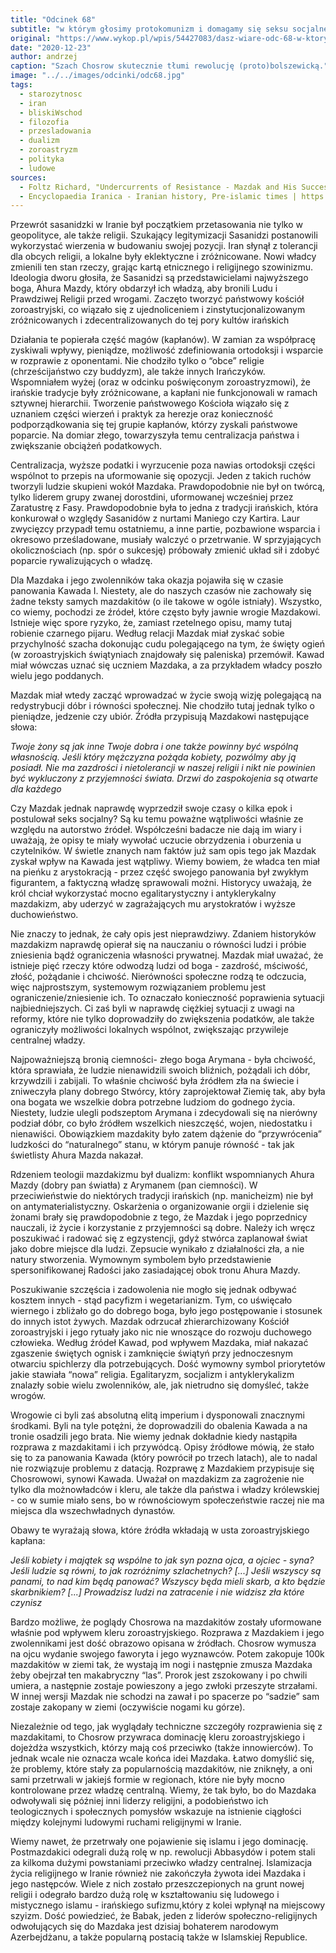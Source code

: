 ```yaml
---
title: "Odcinek 68"
subtitle: "w którym głosimy protokomunizm i domagamy się seksu socjalnego."
original: "https://www.wykop.pl/wpis/54427083/dasz-wiare-odc-68-w-ktorym-glosimy-protokomunizm-i/"
date: "2020-12-23"
author: andrzej
caption: "Szach Chosrow skutecznie tłumi rewolucję (proto)bolszewicką."
image: "../../images/odcinki/odc68.jpg"
tags:
  - starozytnosc
  - iran
  - bliskiWschod
  - filozofia
  - przesladowania
  - dualizm
  - zoroastryzm
  - polityka
  - ludowe
sources:
  - Foltz Richard, "Undercurrents of Resistance - Mazdak and His Successors" w "Religions of Iran - from prehistory to the present"
  - Encyclopaedia Iranica - Iranian history, Pre-islamic times | https://www.iranicaonline.org/articles/iran-ii1-pre-islamic-times#1
---
```


Przewrót sasanidzki w Iranie był początkiem przetasowania nie tylko w geopolityce, ale także religii. Szukający legitymizacji Sasanidzi postanowili wykorzystać wierzenia w budowaniu swojej pozycji. Iran słynął z tolerancji dla obcych religii, a lokalne były eklektyczne i zróżnicowane. Nowi władcy zmienili ten stan rzeczy, grając kartą etnicznego i religijnego szowinizmu. Ideologia dworu głosiła, że Sasanidzi są przedstawicielami najwyższego boga, Ahura Mazdy, który obdarzył ich władzą, aby bronili Ludu i Prawdziwej Religii przed wrogami. Zaczęto tworzyć państwowy kościół zoroastryjski, co wiązało się z ujednoliceniem i zinstytucjonalizowanym zróżnicowanych i zdecentralizowanych do tej pory kultów irańskich

Działania te popierała część magów (kapłanów). W zamian za współpracę zyskiwali wpływy, pieniądze, możliwość zdefiniowania ortodoksji i wsparcie w rozprawie z oponentami. Nie chodziło tylko o “obce” religie (chrześcijaństwo czy buddyzm), ale także innych Irańczyków. Wspomniałem wyżej (oraz w odcinku poświęconym zoroastryzmowi), że irańskie tradycje były zróżnicowane, a kapłani nie funkcjonowali w ramach sztywnej hierarchii. Tworzenie państwowego Kościoła wiązało się z uznaniem części wierzeń i praktyk za herezje oraz konieczność podporządkowania się tej grupie kapłanów, którzy zyskali państwowe poparcie. Na domiar złego, towarzyszyła temu centralizacja państwa i zwiększanie obciążeń podatkowych.

Centralizacja, wyższe podatki i wyrzucenie poza nawias ortodoksji części wspólnot to przepis na uformowanie się opozycji. Jeden z takich ruchów tworzyli ludzie skupieni wokół Mazdaka. Prawdopodobnie nie był on twórcą, tylko liderem grupy zwanej dorostdini, uformowanej wcześniej przez Zaratustrę z Fasy. Prawdopodobnie była to jedna z tradycji irańskich, która konkurował o względy Sasanidów z nurtami Maniego czy Kartira. Laur zwycięzcy przypadł temu ostatniemu, a inne partie, pozbawione wsparcia i okresowo prześladowane, musiały walczyć o przetrwanie. W sprzyjających okolicznościach (np. spór o sukcesję) próbowały zmienić układ sił i zdobyć poparcie rywalizujących o władzę.

Dla Mazdaka i jego zwolenników taka okazja pojawiła się w czasie panowania Kawada I. Niestety, ale do naszych czasów nie zachowały się żadne teksty samych mazdakitów (o ile takowe w ogóle istniały). Wszystko, co wiemy, pochodzi ze źródeł, które często były jawnie wrogie Mazdakowi. Istnieje więc spore ryzyko, że, zamiast rzetelnego opisu, mamy tutaj robienie czarnego pijaru. Według relacji Mazdak miał zyskać sobie przychylność szacha dokonując cudu polegającego na tym, że święty ogień (w zoroastryjskich świątyniach znajdowały się paleniska) przemówił. Kawad miał wówczas uznać się uczniem Mazdaka, a za przykładem władcy poszło wielu jego poddanych.

Mazdak miał wtedy zacząć wprowadzać w życie swoją wizję polegającą na redystrybucji dóbr i równości społecznej. Nie chodziło tutaj jednak tylko o pieniądze, jedzenie czy ubiór. Źródła przypisują Mazdakowi następujące słowa:

_Twoje żony są jak inne Twoje dobra i one także powinny być wspólną własnością. Jeśli który mężczyzna pożąda kobiety, pozwólmy aby ją posiadł. Nie ma zazdrości i nietolerancji w naszej religii i nikt nie powinien być wykluczony z przyjemności świata. Drzwi do zaspokojenia są otwarte dla każdego_

Czy Mazdak jednak naprawdę wyprzedził swoje czasy o kilka epok i postulował seks socjalny? Są ku temu poważne wątpliwości właśnie ze względu na autorstwo źródeł. Współcześni badacze nie dają im wiary i uważają, że opisy te miały wywołać uczucie obrzydzenia i oburzenia u czytelników. W świetle znanych nam faktów już sam opis tego jak Mazdak zyskał wpływ na Kawada jest wątpliwy. Wiemy bowiem, że władca ten miał na pieńku z arystokracją - przez część swojego panowania był zwykłym figurantem, a faktyczną władzę sprawowali możni. Historycy uważają, że król chciał wykorzystać mocno egalitarystyczny i antyklerykalny mazdakizm, aby uderzyć w zagrażających mu arystokratów i wyższe duchowieństwo.

Nie znaczy to jednak, że cały opis jest nieprawdziwy. Zdaniem historyków mazdakizm naprawdę opierał się na nauczaniu o równości ludzi i próbie zniesienia bądź ograniczenia własności prywatnej. Mazdak miał uważać, że istnieje pięć rzeczy które odwodzą ludzi od boga - zazdrość, mściwość, złość, pożądanie i chciwość. Nierówności społeczne rodzą te odczucia, więc najprostszym, systemowym rozwiązaniem problemu jest ograniczenie/zniesienie ich. To oznaczało konieczność poprawienia sytuacji najbiedniejszych. Ci zaś byli w naprawdę ciężkiej sytuacji z uwagi na reformy, które nie tylko doprowadziły do zwiększenia podatków, ale także ograniczyły możliwości lokalnych wspólnot, zwiększając przywileje centralnej władzy.

Najpoważniejszą bronią ciemności- złego boga Arymana - była chciwość, która sprawiała, że ludzie nienawidzili swoich bliźnich, pożądali ich dóbr, krzywdzili i zabijali. To właśnie chciwość była źródłem zła na świecie i zniweczyła plany dobrego Stwórcy, który zaprojektował Ziemię tak, aby była ona bogata we wszelkie dobra potrzebne ludziom do godnego życia. Niestety, ludzie ulegli podszeptom Arymana i zdecydowali się na nierówny podział dóbr, co było źródłem wszelkich nieszczęść, wojen, niedostatku i nienawiści. Obowiązkiem mazdakity było zatem dążenie do “przywrócenia” ludzkości do “naturalnego” stanu, w którym panuje równość - tak jak świetlisty Ahura Mazda nakazał.

Rdzeniem teologii mazdakizmu był dualizm: konflikt wspomnianych Ahura Mazdy (dobry pan światła) z Arymanem (pan ciemności). W przeciwieństwie do niektórych tradycji irańskich (np. manicheizm) nie był on antymaterialistyczny. Oskarżenia o organizowanie orgii i dzielenie się żonami brały się prawdopodobnie z tego, że Mazdak i jego poprzednicy nauczali, iż życie i korzystanie z przyjemności są dobre. Należy ich wręcz poszukiwać i radować się z egzystencji, gdyż stwórca zaplanował świat jako dobre miejsce dla ludzi. Zepsucie wynikało z działalności zła, a nie natury stworzenia. Wymownym symbolem było przedstawienie spersonifikowanej Radości jako zasiadającej obok tronu Ahura Mazdy.

Poszukiwanie szczęścia i zadowolenia nie mogło się jednak odbywać kosztem innych - stąd pacyfizm i wegetarianizm. Tym, co uświęcało wiernego i zbliżało go do dobrego boga, było jego postępowanie i stosunek do innych istot żywych. Mazdak odrzucał zhierarchizowany Kościół zoroastryjski i jego rytuały jako nic nie wnoszące do rozwoju duchowego człowieka. Według źródeł Kawad, pod wpływem Mazdaka, miał nakazać zgaszenie świętych ognisk i zamknięcie świątyń przy jednoczesnym otwarciu spichlerzy dla potrzebujących. Dość wymowny symbol priorytetów jakie stawiała “nowa” religia. Egalitaryzm, socjalizm i antyklerykalizm znalazły sobie wielu zwolenników, ale, jak nietrudno się domyśleć, także wrogów.

Wrogowie ci byli zaś absolutną elitą imperium i dysponowali znacznymi środkami. Byli na tyle potężni, że doprowadzili do obalenia Kawada a na tronie osadzili jego brata. Nie wiemy jednak dokładnie kiedy nastąpiła rozprawa z mazdakitami i ich przywódcą. Opisy źródłowe mówią, że stało się to za panowania Kawada (który powrócił po trzech latach), ale to nadal nie rozwiązuje problemu z datacją. Rozprawę z Mazdakiem przypisuje się Chosrowowi, synowi Kawada. Uważał on mazdakizm za zagrożenie nie tylko dla możnowładców i kleru, ale także dla państwa i władzy królewskiej - co w sumie miało sens, bo w równościowym społeczeństwie raczej nie ma miejsca dla wszechwładnych dynastów.

Obawy te wyrażają słowa, które źródła wkładają w usta zoroastryjskiego kapłana:

_Jeśli kobiety i majątek są wspólne to jak syn pozna ojca, a ojciec - syna? Jeśli ludzie są równi, to jak rozróżnimy szlachetnych? [...] Jeśli wszyscy są panami, to nad kim będą panować? Wszyscy będa mieli skarb, a kto będzie skarbnikiem? [...] Prowadzisz ludzi na zatracenie i nie widzisz zła które czynisz_

Bardzo możliwe, że poglądy Chosrowa na mazdakitów zostały uformowane właśnie pod wpływem kleru zoroastryjskiego. Rozprawa z Mazdakiem i jego zwolennikami jest dość obrazowo opisana w źródłach. Chosrow wymusza na ojcu wydanie swojego faworyta i jego wyznawców. Potem zakopuje 100k mazdakitów w ziemi tak, że wystają im nogi i następnie zmusza Mazdaka żeby obejrzał ten makabryczny “las”. Prorok jest zszokowany i po chwili umiera, a następnie zostaje powieszony a jego zwłoki przeszyte strzałami. W innej wersji Mazdak nie schodzi na zawał i po spacerze po “sadzie” sam zostaje zakopany w ziemi (oczywiście nogami ku górze).

Niezależnie od tego, jak wyglądały techniczne szczegóły rozprawienia się z mazdakitami, to Chosrow przywraca dominację kleru zoroastryjskiego i dojeżdża wszystkich, którzy mają coś przeciwko (także innowierców). To jednak wcale nie oznacza wcale końca idei Mazdaka. Łatwo domyślić się, że problemy, które stały za popularnością mazdakitów, nie zniknęły, a oni sami przetrwali w jakiejś formie w regionach, które nie były mocno kontrolowane przez władzę centralną. Wiemy, że tak było, bo do Mazdaka odwoływali się później inni liderzy religijni, a podobieństwo ich teologicznych i społecznych pomysłów wskazuje na istnienie ciągłości między kolejnymi ludowymi ruchami religijnymi w Iranie.

Wiemy nawet, że przetrwały one pojawienie się islamu i jego dominację. Postmazdakici odegrali dużą rolę w np. rewolucji Abbasydów i potem stali za kilkoma dużymi powstaniami przeciwko władzy centralnej. Islamizacja życia religijnego w Iranie również nie zakończyła żywota idei Mazdaka i jego następców. Wiele z nich zostało przeszczepionych na grunt nowej religii i odegrało bardzo dużą rolę w kształtowaniu się ludowego i mistycznego islamu - irańskiego sufizmu,który z kolei wpłynął na miejscowy szyizm. Dość powiedzieć, że Babak, jeden z liderów społeczno-religijnych odwołujących się do Mazdaka jest dzisiaj bohaterem narodowym Azerbejdżanu, a także popularną postacią także w Islamskiej Republice.
